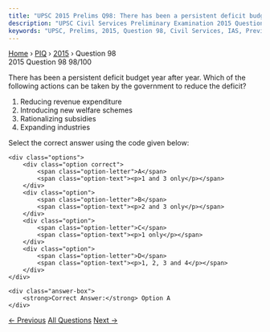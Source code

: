 ```yaml
---
title: "UPSC 2015 Prelims Q98: There has been a persistent deficit budget year after year...."
description: "UPSC Civil Services Preliminary Examination 2015 Question 98 with options and answer"
keywords: "UPSC, Prelims, 2015, Question 98, Civil Services, IAS, Previous Year Questions"
---
```


<nav class="breadcrumb">
    <a href="../../">Home</a>
    <span>›</span>
    <a href="../">PIQ</a>
    <span>›</span>
    <a href="./">2015</a>
    <span>›</span>
    <span>Question 98</span>
</nav>

<div class="question-header">
    <div class="question-meta">
        <span class="year-badge">2015</span>
        <span class="question-number">Question 98</span>
        <span class="progress">98/100</span>
    </div>
    <div class="progress-bar">
        <div class="progress-fill" style="width: 98.0%"></div>
    </div>
</div>

<div class="question-content">
    <div class="question-text">
        <p>There has been a persistent deficit budget year after year. Which of the<br />
following actions can be taken by the government to reduce the deficit?</p>
<ol>
<li>Reducing revenue expenditure</li>
<li>Introducing new welfare schemes</li>
<li>Rationalizing subsidies</li>
<li>Expanding industries</li>
</ol>
<p>Select the correct answer using the code given below:</p>
    </div>
    
    <div class="options">
        <div class="option correct">
            <span class="option-letter">A</span>
            <span class="option-text"><p>1 and 3 only</p></span>
        </div>
        <div class="option">
            <span class="option-letter">B</span>
            <span class="option-text"><p>2 and 3 only</p></span>
        </div>
        <div class="option">
            <span class="option-letter">C</span>
            <span class="option-text"><p>1 only</p></span>
        </div>
        <div class="option">
            <span class="option-letter">D</span>
            <span class="option-text"><p>1, 2, 3 and 4</p></span>
        </div>
    </div>

    <div class="answer-box">
        <strong>Correct Answer:</strong> Option A
    </div>
</div>

<div class="question-nav">
    <a href="../q097-which-one-of-the-following-best-describes-the-main/" class="nav-btn prev">← Previous</a>
    <a href="../" class="nav-btn center">All Questions</a>
    <a href="../q099-which-of-the-following-hashave-been-accorded-geogr/" class="nav-btn next">Next →</a>
</div>
